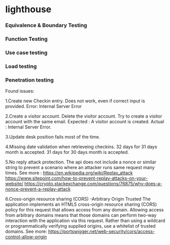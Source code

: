 # lighthouse

### Equivalence & Boundary Testing
### Function Testing
### Use case testing
### Load testing
### Penetration testing


Found issues:

  1.Create new Checkin entry. Does not work, even if correct input is provided. 
Error: Internal Server Error

  2.Create a visitor account. Delete the visitor account. Try to create a visitor account with the same email.
Expected : A visitor account is created.
Actual : Internal Server Error. 

  3.Update desk position fails most of the time. 

  4.Missing date validation when retrieveing checkins. 
      32 days for 31 days month is accepted. 
      31 days for 30 days month is accepted. 

  5.No reply attack protection. The api does not include a nonce or similar string to prevent a scenario where an attacker runs same request many times.
    See more : https://en.wikipedia.org/wiki/Replay_attack
               https://www.sitepoint.com/how-to-prevent-replay-attacks-on-your-website/
               https://crypto.stackexchange.com/questions/76875/why-does-a-nonce-prevent-a-replay-attack

  6.Cross-origin resource sharing (CORS) -Arbitrary Origin Trusted
     The application implements an HTML5 cross-origin resource sharing (CORS) policy for this request that allows access from any domain. 
     Allowing access from arbitrary domains means that those domains can perform two-way interaction with the application via this request. 
     Rather than using a wildcard or programmatically verifying supplied origins, use a whitelist of trusted domains.
     See more: 
         https://portswigger.net/web-security/cors/access-control-allow-origin


